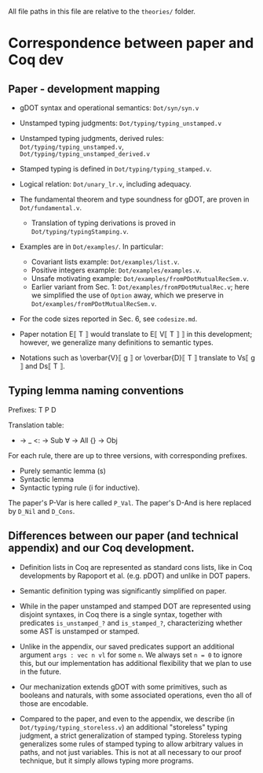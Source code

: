 All file paths in this file are relative to the `theories/` folder.

# Correspondence between paper and Coq dev

## Paper - development mapping

- gDOT syntax and operational semantics: `Dot/syn/syn.v`
- Unstamped typing judgments: `Dot/typing/typing_unstamped.v`
- Unstamped typing judgments, derived rules:
  `Dot/typing/typing_unstamped.v`,
  `Dot/typing/typing_unstamped_derived.v`
- Stamped typing is defined in `Dot/typing/typing_stamped.v`.
- Logical relation: `Dot/unary_lr.v`, including adequacy.
- The fundamental theorem and type soundness for gDOT, are proven in
  `Dot/fundamental.v`.
  - Translation of typing derivations is proved in
    `Dot/typing/typingStamping.v`.

- Examples are in `Dot/examples/`. In particular:
  - Covariant lists example: `Dot/examples/list.v`.
  - Positive integers example: `Dot/examples/examples.v`.
  - Unsafe motivating example: `Dot/examples/fromPDotMutualRecSem.v`.
  - Earlier variant from Sec. 1: `Dot/examples/fromPDotMutualRec.v`; here we
    simplified the use of `Option` away, which we preserve in
    `Dot/examples/fromPDotMutualRecSem.v`.

- For the code sizes reported in Sec. 6, see `codesize.md`.

- Paper notation E⟦ T ⟧ would translate to E⟦ V⟦ T ⟧ ⟧ in this development;
  however, we generalize many definitions to semantic types.

- Notations such as \overbar{V}⟦ g ⟧ or \overbar{D}⟦ T ⟧ translate to Vs⟦ g ⟧
  and Ds⟦ T ⟧.

## Typing lemma naming conventions

Prefixes: T P D

Translation table:
- -> _
<: -> Sub
∀ -> All
{} -> Obj

For each rule, there are up to three versions, with corresponding prefixes.
- Purely semantic lemma (s)
- Syntactic lemma
- Syntactic typing rule (i for inductive).

The paper's P-Var is here called `P_Val`.
The paper's D-And is here replaced by `D_Nil` and `D_Cons`.

## Differences between our paper (and technical appendix) and our Coq development.

- Definition lists in Coq are represented as standard cons lists, like in Coq
  developments by Rapoport et al. (e.g. pDOT) and unlike in DOT papers.

- Semantic definition typing was significantly simplified on paper.

- While in the paper unstamped and stamped DOT are represented using disjoint
  syntaxes, in Coq there is a single syntax, together with predicates
  `is_unstamped_?` and `is_stamped_?`, characterizing whether some AST is
  unstamped or stamped.

- Unlike in the appendix, our saved predicates support an additional argument
  `args : vec n vl` for some `n`. We always set `n = 0` to ignore this, but our
  implementation has additional flexibility that we plan to use in the future.

- Our mechanization extends gDOT with some primitives, such as booleans and
  naturals, with some associated operations, even tho all of those are
  encodable.

- Compared to the paper, and even to the appendix, we describe (in
  `Dot/typing/typing_storeless.v`) an additional "storeless" typing judgment, a
  strict generalization of stamped typing.
  Storeless typing generalizes some rules of stamped typing to allow arbitrary
  values in paths, and not just variables. This is not at all necessary to our
  proof technique, but it simply allows typing more programs.
